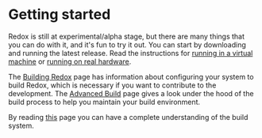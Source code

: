 # Getting started

Redox is still at experimental/alpha stage, but there are many things that you can do with it, and it's fun to try it out. You can start by downloading and running the latest release. Read the instructions for [running in a virtual machine](./ch02-01-running-vm.md) or [running on real hardware](./ch02-02-real-hardware.md).

The [Building Redox](./ch02-05-building-redox.md) page has information about configuring your system to build Redox, which is necessary if you want to contribute to the development. The [Advanced Build](./ch08-01-advanced-build.md) page gives a look under the hood of the build process to help you maintain your build environment.

By reading [this](./ch08-06-build-system-reference.md) page you can have a complete understanding of the build system.
